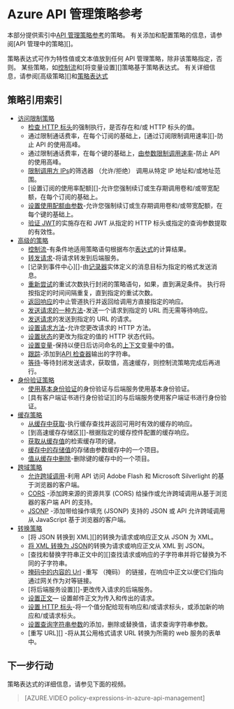 <properties 
    pageTitle="Azure API 管理策略参考" 
    description="了解有关可用于配置 API 管理策略。" 
    services="api-management" 
    documentationCenter="" 
    authors="vladvino" 
    manager="erikre" 
    editor=""/>

<tags 
    ms.service="api-management" 
    ms.workload="mobile" 
    ms.tgt_pltfrm="na" 
    ms.devlang="na" 
    ms.topic="article" 
    ms.date="10/25/2016" 
    ms.author="apimpm"/>

# <a name="azure-api-management-policy-reference"></a>Azure API 管理策略参考

本部分提供索引中[API 管理策略参考][]的策略。 有关添加和配置策略的信息，请参阅[API 管理中的策略][]。

策略表达式可作为特性值或文本值放到任何 API 管理策略，除非该策略指定，否则。 某些策略，如[控制流][]和[将变量设置][]策略基于策略表达式。 有关详细信息，请参阅[高级策略][]和[策略表达式][]

## <a name="policy-reference-index"></a>策略引用索引

-   [访问限制策略][]
    -   [检查 HTTP 标头][]的强制执行，是否存在和/或 HTTP 标头的值。
    -   通过限制通话费率，在每个订阅的基础上，[通过订阅限制调用速率][]-防止 API 的使用高峰。
    -   通过限制通话费率，在每个键的基础上，[由参数限制调用速率](https://msdn.microsoft.com/library/azure/dn894078.aspx#LimitCallRateByKey)-防止 API 的使用高峰。
    -   [限制调用方 IPs][]的筛选器 （允许/拒绝） 调用从特定 IP 地址和/或地址范围。
    -   [设置订阅的使用率配额][]-允许您强制续订或生存期调用卷和/或带宽配额，在每个订阅的基础上。
    -   [设置使用配额由参数](https://msdn.microsoft.com/library/azure/dn894078.aspx#SetUsageQuotaByKey)-允许您强制续订或生存期调用卷和/或带宽配额，在每个键的基础上。
    -   [验证 JWT][]的实施存在和 JWT 从指定的 HTTP 标头或指定的查询参数提取的有效性。
-   [高级的策略][]
    -   [控制流][]-有条件地适用策略语句根据布尔[表达式][]的计算结果。
    -   [转发请求][]-将请求转发到后端服务。
    -   [记录到事件中心][]-由[记录器](https://msdn.microsoft.com/library/azure/mt592020.aspx#Logger)实体定义的消息目标为指定的格式发送消息。
    -   [重新尝试](https://msdn.microsoft.com/en-us/library/dn894085.aspx#Retry)的重试次数执行封闭的策略语句，如果，直到满足条件。 执行将按指定的时间间隔重复，直到指定的重试次数。
    -   [返回响应](https://msdn.microsoft.com/library/azure/dn894085.aspx#ReturnResponse)的中止管道执行并返回给调用方直接指定的响应。
    -   [发送请求的一种方法](https://msdn.microsoft.com/library/azure/dn894085.aspx#SendOneWayRequest)-发送一个请求到指定的 URL 而无需等待响应。
    -   [发送请求](https://msdn.microsoft.com/library/azure/dn894085.aspx#SendRequest)的发送到指定的 URL 的请求。
    -   [设置请求方法](https://msdn.microsoft.com/library/azure/dn894085.aspx#SetRequestMethod)-允许您更改请求的 HTTP 方法。
    -   [设置状态](https://msdn.microsoft.com/library/azure/dn894085.aspx#SetStatus)的更改为指定的值的 HTTP 状态代码。
    -   [设置变量][]-保持以便日后访问命名的[上下文][]变量中的值。
    -   [跟踪](https://msdn.microsoft.com/en-us/library/dn894085.aspx#Trace)-添加到[API 检查器](../api-management/api-management-howto-api-inspector.md)输出的字符串。
    -   [等待](https://msdn.microsoft.com/library/azure/dn894085.aspx#Wait)-等待封闭发送请求，获取值，高速缓存，则控制流策略完成后再进行。
-   [身份验证策略][]
    -   [使用基本身份验证][]的身份验证与后端服务使用基本身份验证。
    -   [具有客户端证书进行身份验证][]的与后端服务使用客户端证书进行身份验证。
-   [缓存策略][] 
    -   [从缓存中获取][]-执行缓存查找并返回可用时有效的缓存的响应。
    -   [到高速缓存存储区][]-根据指定的缓存控件配置的缓存响应。
    -   [获取从缓存值](https://msdn.microsoft.com/library/azure/dn894086.aspx#GetFromCacheByKey)的检索缓存项的键。
    -   [缓存中的存储值](https://msdn.microsoft.com/library/azure/dn894086.aspx#StoreToCacheByKey)的存储由参数缓存中的一个项目。
    -   [值从缓存中删除](https://msdn.microsoft.com/en-us/library/dn894086.aspx#RemoveCacheByKey)-删除键的缓存中的一个项目。
-   [跨域策略][] 
    -   [允许跨域调用][]-利用 API 访问 Adobe Flash 和 Microsoft Silverlight 的基于浏览器的客户端。
    -   [CORS][] -添加跨来源的资源共享 (CORS) 给操作或允许跨域调用从基于浏览器的客户端 API 的支持。
    -   [JSONP][] -添加带给操作填充 (JSONP) 支持的 JSON 或 API 允许跨域调用从 JavaScript 基于浏览器的客户端。
-   [转换策略][] 
    -   [将 JSON 转换到 XML][]的转换为请求或响应正文从 JSON 为 XML。
    -   [将 XML 转换为 JSON][]的转换为请求或响应正文从 XML 到 JSON。
    -   [查找和替换字符串正文中的][]查找请求或响应的子字符串并将它替换为不同的子字符串。
    -   [掩码中的内容的 Url][] -重写 （掩码） 的链接，在响应中正文以便它们指向通过网关作为对等链接。
    -   [将后端服务设置][]-更改传入请求的后端服务。
    -   [设置正文][]— 设置邮件正文为传入和传出的请求。
    -   [设置 HTTP 标头][]-将一个值分配给现有响应和/或请求标头，或添加新的响应和/或请求标头。
    -   [设置查询字符串参数][]的添加，删除或替换值，请求查询字符串参数。
    -   [重写 URL][] -将从其公用格式请求 URL 转换为所需的 web 服务的表单中。

## <a name="next-steps"></a>下一步行动

策略表达式的详细信息，请参见下面的视频。

> [AZURE.VIDEO policy-expressions-in-azure-api-management]

[访问限制策略]: https://msdn.microsoft.com/library/azure/dn894078.aspx
[检查 HTTP 标头]: https://msdn.microsoft.com/library/azure/034febe3-465f-4840-9fc6-c448ef520b0f#CheckHTTPHeader
[通过订阅来限制呼叫率]: https://msdn.microsoft.com/library/azure/034febe3-465f-4840-9fc6-c448ef520b0f#LimitCallRate
[限制调用方 IPs]: https://msdn.microsoft.com/library/azure/034febe3-465f-4840-9fc6-c448ef520b0f#RestrictCallerIPs
[通过订阅设置使用配额]: https://msdn.microsoft.com/library/azure/034febe3-465f-4840-9fc6-c448ef520b0f#SetUsageQuota
[验证 JWT]: https://msdn.microsoft.com/library/azure/034febe3-465f-4840-9fc6-c448ef520b0f#ValidateJWT

[高级的策略]: https://msdn.microsoft.com/library/azure/dn894085.aspx
[控制流]: https://msdn.microsoft.com/library/azure/dn894085.aspx#choose
[设置变量]: https://msdn.microsoft.com/library/azure/dn894085.aspx#set_variable
[表达式]: https://msdn.microsoft.com/library/azure/dn910913.aspx
[上下文]: https://msdn.microsoft.com/library/azure/ea160028-fc04-4782-aa26-4b8329df3448#ContextVariables
[转发请求]: https://msdn.microsoft.com/library/azure/dn894085.aspx#ForwardRequest
[日志事件集线器]: https://msdn.microsoft.com/library/azure/dn894085.aspx#log-to-eventhub

[身份验证策略]: https://msdn.microsoft.com/library/azure/dn894079.aspx
[使用基本身份验证]: https://msdn.microsoft.com/library/azure/061702a7-3a78-472b-a54a-f3b1e332490d#Basic
[使用客户端证书进行身份验证]: https://msdn.microsoft.com/library/azure/061702a7-3a78-472b-a54a-f3b1e332490d#ClientCertificate
[缓存策略]: https://msdn.microsoft.com/library/azure/dn894086.aspx
[从缓存中获取]: https://msdn.microsoft.com/library/azure/8147199c-24d8-439f-b2a9-da28a70a890c#GetFromCache
[存储到缓存]: https://msdn.microsoft.com/library/azure/8147199c-24d8-439f-b2a9-da28a70a890c#StoreToCache

[跨域策略]: https://msdn.microsoft.com/library/azure/dn894084.aspx
[允许跨域调用]: https://msdn.microsoft.com/library/azure/7689d277-8abe-472a-a78c-e6d4bd43455d#AllowCrossDomainCalls
[CORS]: https://msdn.microsoft.com/library/azure/7689d277-8abe-472a-a78c-e6d4bd43455d#CORS
[JSONP]: https://msdn.microsoft.com/library/azure/7689d277-8abe-472a-a78c-e6d4bd43455d#JSONP

[转换策略]: https://msdn.microsoft.com/library/azure/dn894083.aspx
[将 JSON 转换为 XML]: https://msdn.microsoft.com/library/azure/7406a8ce-5f9c-4fae-9b0f-e574befb2ee9#ConvertJSONtoXML
[将 XML 转换为 JSON]: https://msdn.microsoft.com/library/azure/7406a8ce-5f9c-4fae-9b0f-e574befb2ee9#ConvertXMLtoJSON
[查找和替换在正文中的字符串]: https://msdn.microsoft.com/library/azure/7406a8ce-5f9c-4fae-9b0f-e574befb2ee9#Findandreplacestringinbody
[掩码中的内容的 Url]: https://msdn.microsoft.com/library/azure/7406a8ce-5f9c-4fae-9b0f-e574befb2ee9#MaskURLSContent
[一组后端服务]: https://msdn.microsoft.com/library/azure/7406a8ce-5f9c-4fae-9b0f-e574befb2ee9#SetBackendService
[设置正文]: https://msdn.microsoft.com/library/azure/dn894083.aspx#SetBody
[设置 HTTP 标头]: https://msdn.microsoft.com/library/azure/7406a8ce-5f9c-4fae-9b0f-e574befb2ee9#SetHTTPheader
[设置查询字符串参数]: https://msdn.microsoft.com/library/azure/7406a8ce-5f9c-4fae-9b0f-e574befb2ee9#SetQueryStringParameter
[重写的 URL]: https://msdn.microsoft.com/library/azure/7406a8ce-5f9c-4fae-9b0f-e574befb2ee9#RewriteURL



[在 API 管理策略]: api-management-howto-policies.md
[API 管理策略参考]: https://msdn.microsoft.com/library/azure/dn894081.aspx

[策略表达式]: https://msdn.microsoft.com/library/azure/dn910913.aspx

 

